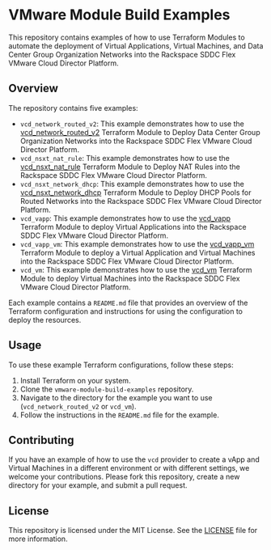 # VMware Module Build Examples

This repository contains examples of how to use Terraform Modules to automate the deployment of Virtual Applications, Virtual Machines, and Data Center Group Organization Networks into the Rackspace SDDC Flex VMware Cloud Director Platform.

## Overview

The repository contains five examples:

- `vcd_network_routed_v2`: This example demonstrates how to use the [vcd_network_routed_v2](https://github.com/global-vmware/vcd_network_routed_v2) Terraform Module to Deploy Data Center Group Organization Networks into the Rackspace SDDC Flex VMware Cloud Director Platform.
- `vcd_nsxt_nat_rule`: This example demonstrates how to use the [vcd_nsxt_nat_rule](https://github.com/global-vmware/vcd_nsxt_nat_rule) Terraform Module to Deploy NAT Rules into the Rackspace SDDC Flex VMware Cloud Director Platform.
- `vcd_nsxt_network_dhcp`: This example demonstrates how to use the [vcd_nsxt_network_dhcp](https://github.com/global-vmware/vcd_nsxt_network_dhcp) Terraform Module to Deploy DHCP Pools for Routed Networks into the Rackspace SDDC Flex VMware Cloud Director Platform.
- `vcd_vapp`: This example demonstrates how to use the [vcd_vapp](https://github.com/global-vmware/vcd_vapp) Terraform Module to deploy Virtual Applications into the Rackspace SDDC Flex VMware Cloud Director Platform.
- `vcd_vapp_vm`: This example demonstrates how to use the [vcd_vapp_vm](https://github.com/global-vmware/vcd_vapp_vm) Terraform Module to deploy a Virtual Application and Virtual Machines into the Rackspace SDDC Flex VMware Cloud Director Platform.
- `vcd_vm`: This example demonstrates how to use the [vcd_vm](https://github.com/global-vmware/vcd_vm) Terraform Module to deploy Virtual Machines into the Rackspace SDDC Flex VMware Cloud Director Platform.

Each example contains a `README.md` file that provides an overview of the Terraform configuration and instructions for using the configuration to deploy the resources.

## Usage

To use these example Terraform configurations, follow these steps:

1. Install Terraform on your system.
2. Clone the `vmware-module-build-examples` repository.
3. Navigate to the directory for the example you want to use (`vcd_network_routed_v2` or `vcd_vm`).
4. Follow the instructions in the `README.md` file for the example.

## Contributing

If you have an example of how to use the `vcd` provider to create a vApp and Virtual Machines in a different environment or with different settings, we welcome your contributions. Please fork this repository, create a new directory for your example, and submit a pull request.

## License

This repository is licensed under the MIT License. See the [LICENSE](./LICENSE) file for more information.
